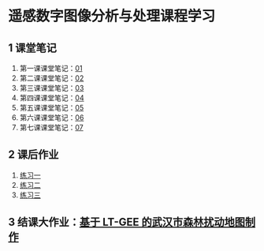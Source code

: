 # 遥感数字图像分析与处理课程学习



## 1 课堂笔记

1. 第一课课堂笔记：[01](./01.md)
2. 第二课课堂笔记：[02](./02.md)
3. 第三课课堂笔记：[03](./03.md)
4. 第四课课堂笔记：[04](./04.md)
5. 第五课课堂笔记：[05](./05.md)
6. 第六课课堂笔记：[06](./06.md)
7. 第七课课堂笔记：[07](./07.md)



## 2 课后作业

1. [练习一](./practice/practice01.md)
2. [练习二](./practice/practice02.md)
3. [练习三](./practice/practice03.md)



## 3 结课大作业：[基于 LT-GEE 的武汉市森林扰动地图制作](./practice/coursework.md)





